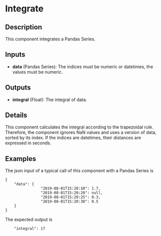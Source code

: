 # Integrate

## Description
This component integrates a Pandas Series.

## Inputs
* **data** (Pandas Series): The indices must be numeric or datetimes, the values must be numeric.

## Outputs
* **integral** (Float): The integral of data. 

## Details
This component calculates the integral according to the trapezoidal rule. Therefore, the component ignores NaN values and uses a version of data, sorted by its index. 
If the indices are datetimes, their distances are expressed in seconds.

## Examples
The json input of a typical call of this component with a Pandas Series is
```
{
	"data": {
				"2019-08-01T15:20:10": 1.7,
				"2019-08-01T15:20:20": null,
				"2019-08-01T15:20:25": 0.3,
				"2019-08-01T15:20:30": 0.5
	}
}
```
The expected output is
```
	"integral": 17
```